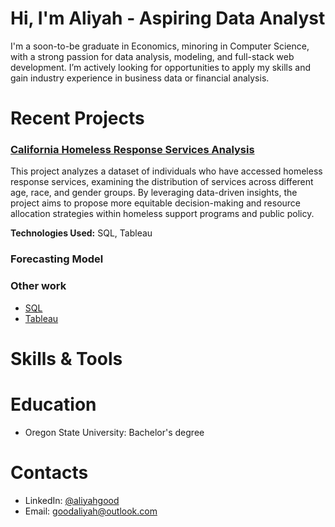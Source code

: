# Hi, I'm Aliyah - Aspiring Data Analyst

I'm a soon-to-be graduate in Economics, minoring in Computer Science, with a strong passion for data analysis, modeling, and full-stack web development. I’m actively looking for opportunities to apply my skills and gain industry experience in business data or financial analysis.



# Recent Projects

### [California Homeless Response Services Analysis](https://github.com/aliyahgood/portfolio/tree/main/Projects/Homelessness%20in%20California#homelessness-in-california-a-county-level-analysis)
This project analyzes a dataset of individuals who have accessed homeless response services, examining the distribution of services across different age, race, and gender groups. By leveraging data-driven insights, the project aims to propose more equitable decision-making and resource allocation strategies within homeless support programs and public policy.

**Technologies Used:** SQL, Tableau

### Forecasting Model
### Other work
- [SQL](https://github.com/aliyahgood/portfolio/tree/main/Projects/SQL)
- [Tableau](https://github.com/aliyahgood/portfolio/tree/main/Projects/Tableau)

# Skills & Tools

# Education 
- Oregon State University: Bachelor's degree
  
# Contacts
- LinkedIn: [@aliyahgood](https://www.linkedin.com/in/aliyah-good-5a5520253/)
- Email: goodaliyah@outlook.com
